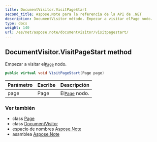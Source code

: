 ```yaml
---
title: DocumentVisitor.VisitPageStart
second_title: Aspose.Note para la referencia de la API de .NET
description: DocumentVisitor método. Empezar a visitar elPage nodo.
type: docs
weight: 140
url: /es/net/aspose.note/documentvisitor/visitpagestart/
---
```

## DocumentVisitor.VisitPageStart method

Empezar a visitar el[`Page`](../../page/) nodo.

```csharp
public virtual void VisitPageStart(Page page)
```

| Parámetro | Escribe | Descripción |
| --- | --- | --- |
| page | Page | El[`Page`](../../page/) nodo. |

### Ver también

* class [Page](../../page/)
* class [DocumentVisitor](../)
* espacio de nombres [Aspose.Note](../../documentvisitor/)
* asamblea [Aspose.Note](../../../)



